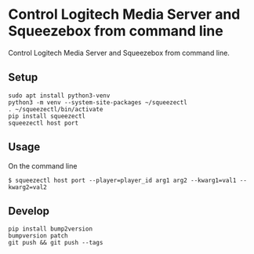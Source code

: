 # Control Logitech Media Server and Squeezebox from command line

Control Logitech Media Server and Squeezebox from command line.

## Setup

    sudo apt install python3-venv
    python3 -m venv --system-site-packages ~/squeezectl
    . ~/squeezectl/bin/activate
    pip install squeezectl
    squeezectl host port

## Usage

On the command line

    $ squeezectl host port --player=player_id arg1 arg2 --kwarg1=val1 --kwarg2=val2

## Develop

    pip install bump2version
    bumpversion patch
    git push && git push --tags
